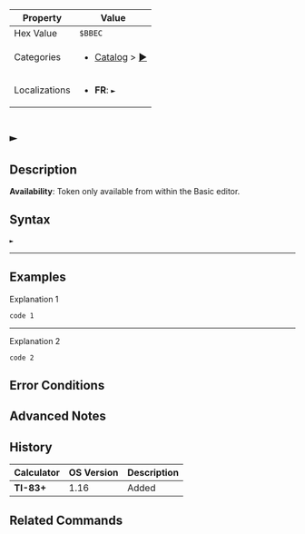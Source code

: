 | Property      | Value |
|---------------|-------|
| Hex Value     | `$BBEC`|
| Categories    | <ul><li>[Catalog](../categories/Catalog.md) > [►](../categories/Catalog.md#►)</li></ul> |
| Localizations | <ul><li><b>FR</b>: `►`</li></ul> |

# `►`

## Description



<b>Availability</b>: Token only available from within the Basic editor.

## Syntax
`►`

<hr>

## Examples

Explanation 1
```ti-basic
code 1
```
---
Explanation 2
```ti-basic
code 2
```

## Error Conditions


## Advanced Notes


## History
| Calculator | OS Version | Description |
|------------|------------|-------------|
| <b>TI-83+</b> | 1.16 | Added

## Related Commands

    